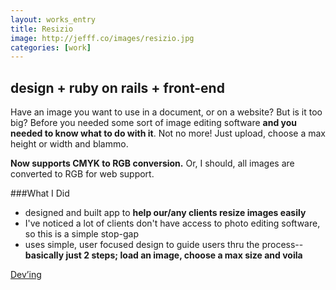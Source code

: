 ```yaml
---
layout: works_entry
title: Resizio
image: http://jefff.co/images/resizio.jpg
categories: [work]
---
```


<h2 data-icon="⚒">design + ruby on rails + front-end</h2>

Have an image you want to use in a document, or on a website? But is it too big? Before you needed some sort of image editing software **and you needed to know what to do with it**. Not no more! Just upload, choose a max height or width and blammo.

**Now supports CMYK to RGB conversion.** Or, I should, all images are converted to RGB for web support.

###What I Did

- designed and built app to **help our/any clients resize images easily**
- I've noticed a lot of clients don't have access to photo editing software, so this is a simple stop-gap
- uses simple, user focused design to guide users thru the process--**basically just 2  steps; load an image, choose a max size and voila**

<a href="http://image.jefff.co" class="button" data-icon="✈">Dev&rsquo;ing</a>